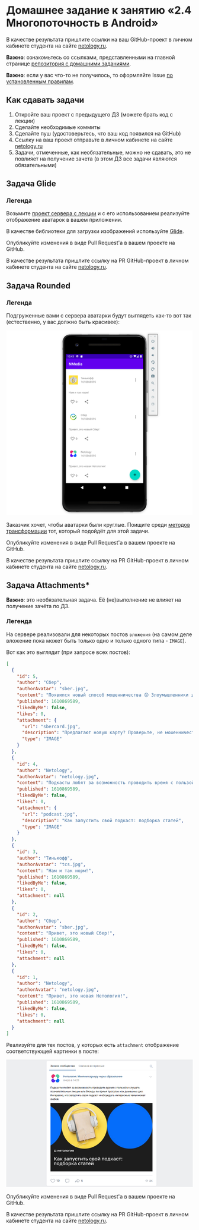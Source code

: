 # Домашнее задание к занятию «2.4 Многопоточность в Android»

В качестве результата пришлите ссылки на ваш GitHub-проект в личном кабинете студента на сайте [netology.ru](https://netology.ru).

**Важно**: ознакомьтесь со ссылками, представленными на главной странице [репозитория с домашними заданиями](../README.md).

**Важно**: если у вас что-то не получилось, то оформляйте Issue [по установленным правилам](../report-requirements.md).

## Как сдавать задачи

1. Откройте ваш проект с предыдущего ДЗ (можете брать код с лекции)
1. Сделайте необходимые коммиты
1. Сделайте пуш (удостоверьтесь, что ваш код появился на GitHub)
1. Ссылку на ваш проект отправьте в личном кабинете на сайте [netology.ru](https://netology.ru)
1. Задачи, отмеченные, как необязательные, можно не сдавать, это не повлияет на получение зачета (в этом ДЗ все задачи являются обязательными)

## Задача Glide

### Легенда

Возьмите [проект сервера с лекции](https://github.com/netology-code/andin-code/tree/master/06_android) и с его использованием реализуйте отображение аватарок в вашем приложении.

В качестве библиотеки для загрузки изображений используйте [Glide](https://bumptech.github.io/glide/).

Опубликуйте изменения в виде Pull Request'а в вашем проекте на GitHub.

В качестве результата пришлите ссылку на PR GitHub-проект в личном кабинете студента на сайте [netology.ru](https://netology.ru).

## Задача Rounded

### Легенда

Подгруженные вами с сервера аватарки будут выглядеть как-то вот так (естественно, у вас должно быть красивее):

![](pic/avatars.png)

Заказчик хочет, чтобы аватарки были круглые. Поищите среди [методов трансформации](https://bumptech.github.io/glide/doc/transformations.html) тот, который подойдёт для этой задачи.

Опубликуйте изменения в виде Pull Request'а в вашем проекте на GitHub.

В качестве результата пришлите ссылку на PR GitHub-проект в личном кабинете студента на сайте [netology.ru](https://netology.ru).

## Задача Attachments*

**Важно**: это необязательная задача. Её (не)выполнение не влияет на получение зачёта по ДЗ.

### Легенда

На сервере реализовали для некоторых постов `вложения` (на самом деле вложение пока может быть только одно и только одного типа - `IMAGE`).

Вот как это выглядит (при запросе всех постов):
```json
[
  {
    "id": 5,
    "author": "Сбер",
    "authorAvatar": "sber.jpg",
    "content": "Появился новый способ мошенничества 😡 Злоумышленники звонят от имени банка и говорят, что для клиента выпущена новая, особо защищённая карта, которую можно добавить в приложение Кошелёк на смартфоне. Под диктовку мошенника человек привязывает к Кошельку его карту, причём указывает своё имя. Если карту пополнить, деньги уйдут мошеннику.\n\nДело в том, что в Кошелёк можно добавить любую, даже чужую карту, а имя поставить какое угодно. Но чужая банковская карта не будет отображаться, например, в СберБанк Онлайн.",
    "published": 1610869589,
    "likedByMe": false,
    "likes": 0,
    "attachment": {
      "url": "sbercard.jpg",
      "description": "Предлагают новую карту? Проверьте, не мошенничество ли это!",
      "type": "IMAGE"
    }
  },
  {
    "id": 4,
    "author": "Netology",
    "authorAvatar": "netology.jpg",
    "content": "Подкасты любят за возможность проводить время с пользой и слушать познавательные лекции или беседы во время прогулок или домашних дел. Интересно, что запустить свой подкаст и обсуждать интересные темы может любой.",
    "published": 1610869589,
    "likedByMe": false,
    "likes": 0,
    "attachment": {
      "url": "podcast.jpg",
      "description": "Как запустить свой подкаст: подборка статей",
      "type": "IMAGE"
    }
  },
  {
    "id": 3,
    "author": "Тинькофф",
    "authorAvatar": "tcs.jpg",
    "content": "Нам и так норм!",
    "published": 1610869589,
    "likedByMe": false,
    "likes": 0,
    "attachment": null
  },
  {
    "id": 2,
    "author": "Сбер",
    "authorAvatar": "sber.jpg",
    "content": "Привет, это новый Сбер!",
    "published": 1610869589,
    "likedByMe": false,
    "likes": 0,
    "attachment": null
  },
  {
    "id": 1,
    "author": "Netology",
    "authorAvatar": "netology.jpg",
    "content": "Привет, это новая Нетология!",
    "published": 1610869589,
    "likedByMe": false,
    "likes": 0,
    "attachment": null
  }
]
```

Реализуйте для тех постов, у которых есть `attachment` отображение соответствующей картинки в посте:

![](pic/attachment.png)

Опубликуйте изменения в виде Pull Request'а в вашем проекте на GitHub.

В качестве результата пришлите ссылку на PR GitHub-проект в личном кабинете студента на сайте [netology.ru](https://netology.ru).
